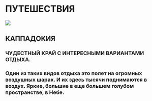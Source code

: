 # ПУТЕШЕСТВИЯ
![](https://www.rosphoto.com/images/u/articles/1510/7_5.jpg)
## КАППАДОКИЯ
### ЧУДЕСТНЫЙ КРАЙ С ИНТЕРЕСНЫМИ ВАРИАНТАМИ ОТДЫХА.
### Один из таких видов отдыха это полет на огромных воздушных шарах. И их здесь тысячи поднимаются в воздух. Яркие, большие в еще большем голубом пространстве, в Небе. 
